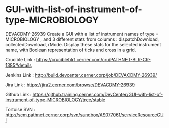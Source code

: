 # GUI-with-list-of-instrument-of-type-MICROBIOLOGY
DEVACDMY-26939
Create a GUI with a list of instrument names of type = MICROBIOLOGY , 
and 3 different stats from columns : dispatchDownload, collectedDownload, rMode. 
Display these stats for the selected instrument name, with Boolean representation of ticks and cross in a grid.

Crucible Link : https://crucibleblr1.cerner.com/cru/PATHNET-BLR-CR-1385#details

 

Jenkins Link : http://build.devcenter.cerner.corp/job/DEVACDMY-26939/

 

Jira Link : https://jira2.cerner.com/browse/DEVACDMY-26939

 

Github Link : https://github.training.cerner.com/DevCenter/GUI-with-list-of-instrument-of-type-MICROBIOLOGY/tree/stable

 

Tortoise SVN : http://scm.pathnet.cerner.corp/svn/sandbox/AS077061/serviceResourceGUI
